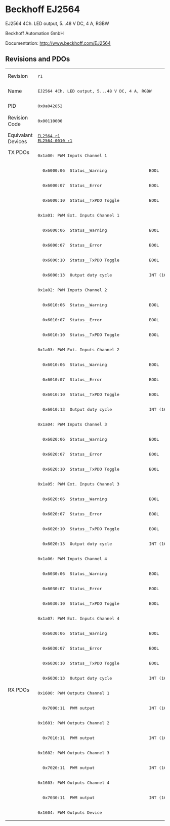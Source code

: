 # Beckhoff EJ2564

EJ2564 4Ch. LED output, 5...48 V DC, 4 A, RGBW

Beckhoff Automation GmbH

Documentation: <a href="http://www.beckhoff.com/EJ2564">http://www.beckhoff.com/EJ2564</a>

## Revisions and PDOs
<table>
<tr >
<td class="first">Revision</td>
<td ><pre>r1</pre></td>
</tr>
<tr >
<td class="first">Name</td>
<td ><pre>EJ2564 4Ch. LED output, 5...48 V DC, 4 A, RGBW</pre></td>
</tr>
<tr >
<td class="first">PID</td>
<td ><pre>0x0a042852</pre></td>
</tr>
<tr >
<td class="first">Revision Code</td>
<td ><pre>0x00110000</pre></td>
</tr>
<tr >
<td class="first">Equivalant Devices</td>
<td ><pre><a href="EL2564">EL2564 r1</a><br/><a href="EL2564-0010">EL2564-0010 r1</a></pre></td>
</tr>
<tr class="txpdo pdosection">
<td class="first" rowspan=36 valign=top>TX PDOs</td>
<td><pre>0x1a00: PWM Inputs Channel 1</pre></td>
<td></td>
</tr>
<tr class="txpdo">
<td ><pre>  0x6000:06  Status__Warning                 BOOL</pre></td>
</tr>
<tr class="txpdo">
<td ><pre>  0x6000:07  Status__Error                   BOOL</pre></td>
</tr>
<tr class="txpdo">
<td ><pre>  0x6000:10  Status__TxPDO Toggle            BOOL</pre></td>
</tr>
<tr class="txpdo pdosection">
<td ><pre>0x1a01: PWM Ext. Inputs Channel 1</pre></td>
</tr>
<tr class="txpdo">
<td ><pre>  0x6000:06  Status__Warning                 BOOL</pre></td>
</tr>
<tr class="txpdo">
<td ><pre>  0x6000:07  Status__Error                   BOOL</pre></td>
</tr>
<tr class="txpdo">
<td ><pre>  0x6000:10  Status__TxPDO Toggle            BOOL</pre></td>
</tr>
<tr class="txpdo">
<td ><pre>  0x6000:13  Output duty cycle               INT (16 bits)</pre></td>
</tr>
<tr class="txpdo pdosection">
<td ><pre>0x1a02: PWM Inputs Channel 2</pre></td>
</tr>
<tr class="txpdo">
<td ><pre>  0x6010:06  Status__Warning                 BOOL</pre></td>
</tr>
<tr class="txpdo">
<td ><pre>  0x6010:07  Status__Error                   BOOL</pre></td>
</tr>
<tr class="txpdo">
<td ><pre>  0x6010:10  Status__TxPDO Toggle            BOOL</pre></td>
</tr>
<tr class="txpdo pdosection">
<td ><pre>0x1a03: PWM Ext. Inputs Channel 2</pre></td>
</tr>
<tr class="txpdo">
<td ><pre>  0x6010:06  Status__Warning                 BOOL</pre></td>
</tr>
<tr class="txpdo">
<td ><pre>  0x6010:07  Status__Error                   BOOL</pre></td>
</tr>
<tr class="txpdo">
<td ><pre>  0x6010:10  Status__TxPDO Toggle            BOOL</pre></td>
</tr>
<tr class="txpdo">
<td ><pre>  0x6010:13  Output duty cycle               INT (16 bits)</pre></td>
</tr>
<tr class="txpdo pdosection">
<td ><pre>0x1a04: PWM Inputs Channel 3</pre></td>
</tr>
<tr class="txpdo">
<td ><pre>  0x6020:06  Status__Warning                 BOOL</pre></td>
</tr>
<tr class="txpdo">
<td ><pre>  0x6020:07  Status__Error                   BOOL</pre></td>
</tr>
<tr class="txpdo">
<td ><pre>  0x6020:10  Status__TxPDO Toggle            BOOL</pre></td>
</tr>
<tr class="txpdo pdosection">
<td ><pre>0x1a05: PWM Ext. Inputs Channel 3</pre></td>
</tr>
<tr class="txpdo">
<td ><pre>  0x6020:06  Status__Warning                 BOOL</pre></td>
</tr>
<tr class="txpdo">
<td ><pre>  0x6020:07  Status__Error                   BOOL</pre></td>
</tr>
<tr class="txpdo">
<td ><pre>  0x6020:10  Status__TxPDO Toggle            BOOL</pre></td>
</tr>
<tr class="txpdo">
<td ><pre>  0x6020:13  Output duty cycle               INT (16 bits)</pre></td>
</tr>
<tr class="txpdo pdosection">
<td ><pre>0x1a06: PWM Inputs Channel 4</pre></td>
</tr>
<tr class="txpdo">
<td ><pre>  0x6030:06  Status__Warning                 BOOL</pre></td>
</tr>
<tr class="txpdo">
<td ><pre>  0x6030:07  Status__Error                   BOOL</pre></td>
</tr>
<tr class="txpdo">
<td ><pre>  0x6030:10  Status__TxPDO Toggle            BOOL</pre></td>
</tr>
<tr class="txpdo pdosection">
<td ><pre>0x1a07: PWM Ext. Inputs Channel 4</pre></td>
</tr>
<tr class="txpdo">
<td ><pre>  0x6030:06  Status__Warning                 BOOL</pre></td>
</tr>
<tr class="txpdo">
<td ><pre>  0x6030:07  Status__Error                   BOOL</pre></td>
</tr>
<tr class="txpdo">
<td ><pre>  0x6030:10  Status__TxPDO Toggle            BOOL</pre></td>
</tr>
<tr class="txpdo">
<td ><pre>  0x6030:13  Output duty cycle               INT (16 bits)</pre></td>
</tr>
<tr class="rxpdo pdosection">
<td class="first" rowspan=9 valign=top>RX PDOs</td>
<td><pre>0x1600: PWM Outputs Channel 1</pre></td>
<td></td>
</tr>
<tr class="rxpdo">
<td ><pre>  0x7000:11  PWM output                      INT (16 bits)</pre></td>
</tr>
<tr class="rxpdo pdosection">
<td ><pre>0x1601: PWM Outputs Channel 2</pre></td>
</tr>
<tr class="rxpdo">
<td ><pre>  0x7010:11  PWM output                      INT (16 bits)</pre></td>
</tr>
<tr class="rxpdo pdosection">
<td ><pre>0x1602: PWM Outputs Channel 3</pre></td>
</tr>
<tr class="rxpdo">
<td ><pre>  0x7020:11  PWM output                      INT (16 bits)</pre></td>
</tr>
<tr class="rxpdo pdosection">
<td ><pre>0x1603: PWM Outputs Channel 4</pre></td>
</tr>
<tr class="rxpdo">
<td ><pre>  0x7030:11  PWM output                      INT (16 bits)</pre></td>
</tr>
<tr class="rxpdo pdosection">
<td ><pre>0x1604: PWM Outputs Device</pre></td>
</tr>
</table>
